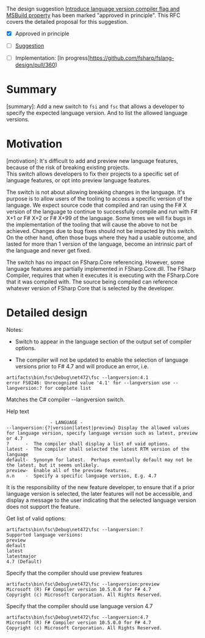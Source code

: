 
The design suggestion [Introduce language version compiler flag and MSBuild property](https://github.com/dotnet/fsharp/issues/5496) has been marked "approved in principle".
This RFC covers the detailed proposal for this suggestion.

* [x] Approved in principle
* [ ] [Suggestion](https://github.com/dotnet/fsharp/issues/5496)
* [ ] Implementation: [In progress]https://github.com/fsharp/fslang-design/pull/360)


# Summary
[summary]: Add a new switch to `fsi` and `fsc` that allows a developer to specify the expected language version.  And to list the allowed language versions.


# Motivation
[motivation]: It's difficult to add and preview new language features, because of the risk of breaking existing projects.  
This switch allows developers to fix their projects to a specific set of language features, or opt into preview language features.

The switch is not about allowing breaking changes in the language. It's purpose is to allow users of the tooling to access a specific version of the language.
We expect source code that compiled and ran using the F# X version of the language to continue to successfully compile and run with F# X+1 or F# X+2 or F# X+99 of the language.
Some times we will fix bugs in the implementation of the tooling that will cause the above to not be achieved. Changes due to bug fixes should not be impacted by this switch. On the other hand, often those bugs where they had a usable outcome, and lasted for more than 1 version of the language, become an intrinsic part of the language and never get fixed.

The switch has no impact on FSharp.Core referencing.  However, some language features are partially implemented in FSharp.Core.dll.  The FSharp Compiler, requires that when it executes it is executing with the FSharp.Core that it was compiled with.  The source being compiled can reference whatever version of FSharp Core that is selected by the developer.

# Detailed design
[design]: #detailed-design

Notes:

* Switch to appear in the language section of the output set of compiler options.

* The compiler will not be updated to enable the selection of language versions prior to F# 4.7 and will produce an error, i.e.

```
artifacts\bin\fsc\Debug\net472\fsc --langversion:4.1
error FS0246: Unrecognized value '4.1' for --langversion use --langversion:? for complete list
```
Matches the C# compiler --langversion switch.

Help text
```
                - LANGUAGE -
--langversion:{?|version|latest|preview} Display the allowed values for language version, specify language version such as latest, preview or 4.7
?      -  The compiler shall display a list of vaid options.
latest -  The compiler shall selected the latest RTM version of the language
default-  Synonym for latest.  Perhaps eventually default may not be the latest, but it seems unlikely.
preview-  Enable all of the preview features.
n.n    -  Specify a specific language version, E.g. 4.7
```

It is the responsibility of the new feature developer, to ensure that if a prior language version is selected, the later features 
will not be accessible, and display a message to the user indicating that the selected language version does not support the feature.

Get list of valid options:
````
artifacts\bin\fsc\Debug\net472\fsc --langversion:?
Supported language versions:
preview
default
latest
latestmajor
4.7 (Default)
````

Specify that the compiler should use preview features
````
artifacts\bin\fsc\Debug\net472\fsc --langversion:preview
Microsoft (R) F# Compiler version 10.5.0.0 for F# 4.7
Copyright (c) Microsoft Corporation. All Rights Reserved.
````

Specify that the compiler should use language version 4.7
````
artifacts\bin\fsc\Debug\net472\fsc --langversion:4.7
Microsoft (R) F# Compiler version 10.5.0.0 for F# 4.7
Copyright (c) Microsoft Corporation. All Rights Reserved.
`
